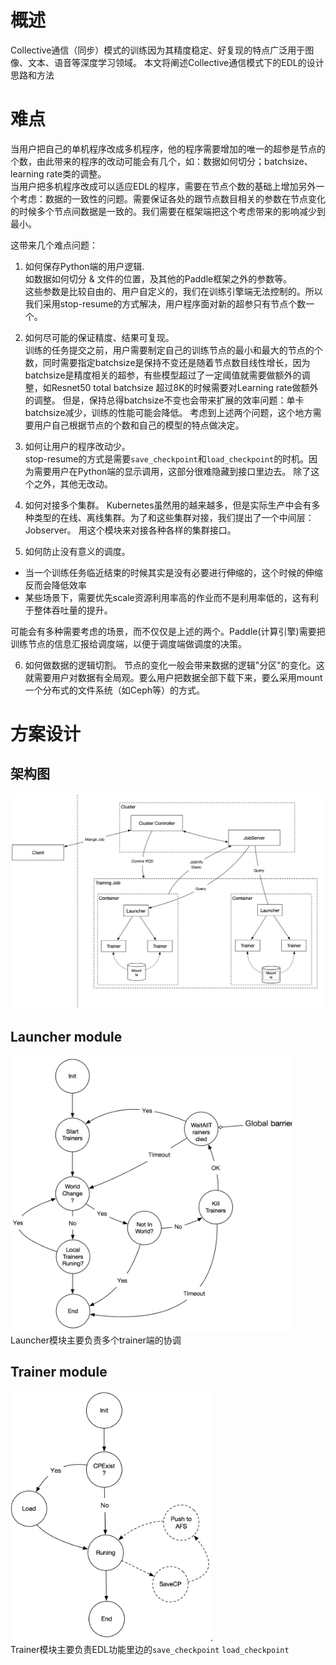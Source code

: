 # 概述
Collective通信（同步）模式的训练因为其精度稳定、好复现的特点广泛用于图像、文本、语音等深度学习领域。
本文将阐述Collective通信模式下的EDL的设计思路和方法

# 难点
当用户把自己的单机程序改成多机程序，他的程序需要增加的唯一的超参是节点的个数，由此带来的程序的改动可能会有几个，如：数据如何切分；batchsize、learning rate类的调整。  
当用户把多机程序改成可以适应EDL的程序，需要在节点个数的基础上增加另外一个考虑：数据的一致性的问题。需要保证各处的跟节点数目相关的参数在节点变化的时候多个节点间数据是一致的。我们需要在框架端把这个考虑带来的影响减少到最小。

这带来几个难点问题：

1. 如何保存Python端的用户逻辑.   
如数据如何切分 & 文件的位置，及其他的Paddle框架之外的参数等。   
这些参数是比较自由的、用户自定义的，我们在训练引擎端无法控制的。所以我们采用stop-resume的方式解决，用户程序面对新的超参只有节点个数一个。

2. 如何尽可能的保证精度、结果可复现。   
训练的任务提交之前，用户需要制定自己的训练节点的最小和最大的节点的个数，同时需要指定batchsize是保持不变还是随着节点数目线性增长，因为batchsize是精度相关的超参，有些模型超过了一定阈值就需要做额外的调整，如Resnet50 total batchsize 超过8K的时候需要对Learning rate做额外的调整。
但是，保持总得batchsize不变也会带来扩展的效率问题：单卡batchsize减少，训练的性能可能会降低。
考虑到上述两个问题，这个地方需要用户自己根据节点的个数和自己的模型的特点做决定。

3. 如何让用户的程序改动少。   
stop-resume的方式是需要`save_checkpoint`和`load_checkpoint`的时机。因为需要用户在Python端的显示调用，这部分很难隐藏到接口里边去。
除了这个之外，其他无改动。

4. 如何对接多个集群。
Kubernetes虽然用的越来越多，但是实际生产中会有多种类型的在线、离线集群。为了和这些集群对接，我们提出了一个中间层：Jobserver。
用这个模块来对接各种各样的集群接口。

5. 如何防止没有意义的调度。
  - 当一个训练任务临近结束的时候其实是没有必要进行伸缩的，这个时候的伸缩反而会降低效率
  - 某些场景下，需要优先scale资源利用率高的作业而不是利用率低的，这有利于整体吞吐量的提升。
  
 可能会有多种需要考虑的场景，而不仅仅是上述的两个。Paddle(计算引擎)需要把训练节点的信息汇报给调度端，以便于调度端做调度的决策。
 
 6. 如何做数据的逻辑切割。
 节点的变化一般会带来数据的逻辑"分区"的变化。这就需要用户对数据有全局观。要么用户把数据全部下载下来，要么采用mount一个分布式的文件系统（如Ceph等）的方式。

# 方案设计
## 架构图
<img src="images/edl-arch.png" width="750">

## Launcher module
<img src="images/launcher.png" width="450">  
Launcher模块主要负责多个trainer端的协调

## Trainer module
<img src="images/trainer.png" width="320">.  
Trainer模块主要负责EDL功能里边的`save_checkpoint` `load_checkpoint`
